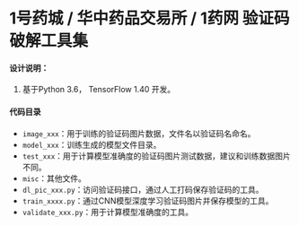 # 1号药城 / 华中药品交易所 / 1药网 验证码破解工具集 #


#### 设计说明： ####
1. 基于Python 3.6， TensorFlow 1.40 开发。

#### 代码目录 ####
- `image_xxx`：用于训练的验证码图片数据，文件名以验证码名命名。
- `model_xxx`：训练生成的模型文件目录。
- `test_xxx`：用于计算模型准确度的验证码图片测试数据，建议和训练数据图片不同。
- `misc`：其他文件。
- `dl_pic_xxx.py`：访问验证码接口，通过人工打码保存验证码的工具。
- `train_xxxx.py`：通过CNN模型深度学习验证码图片并保存模型的工具。
- `validate_xxx.py`：用于计算模型准确度的工具。